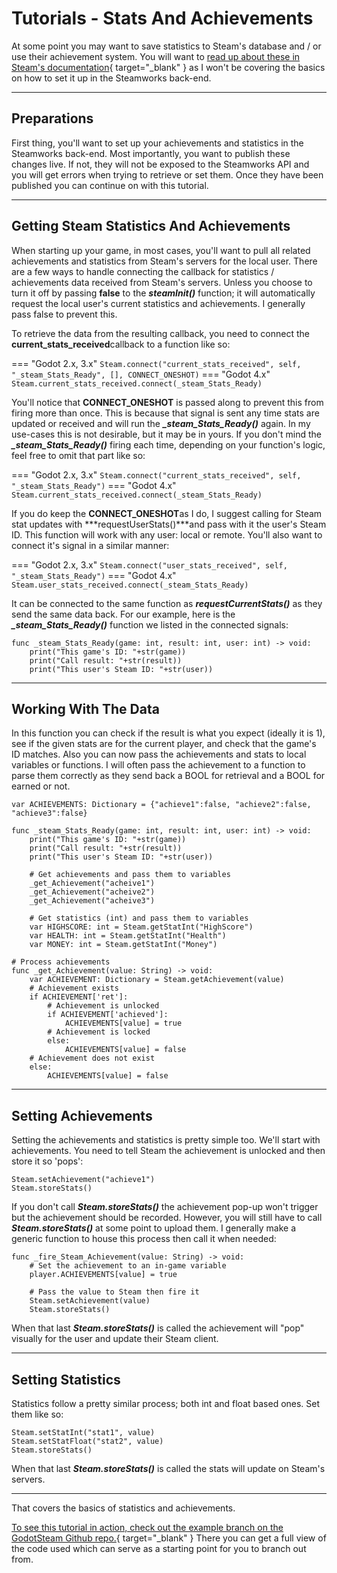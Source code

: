 # Tutorials - Stats And Achievements

At some point you may want to save statistics to Steam's database and / or use their achievement system.  You will want to [read up about these in Steam's documentation](https://partner.steamgames.com/doc/features/achievements){ target="_blank" } as I won't be covering the basics on how to set it up in the Steamworks back-end.

---

## Preparations

First thing, you'll want to set up your achievements and statistics in the Steamworks back-end.  Most importantly, you want to publish these changes live.  If not, they will not be exposed to the Steamworks API and you will get errors when trying to retrieve or set them.  Once they have been published you can continue on with this tutorial.

---

## Getting Steam Statistics And Achievements

When starting up your game, in most cases, you'll want to pull all related achievements and statistics from Steam's servers for the local user.  There are a few ways to handle connecting the callback for statistics / achievements data received from Steam's servers.
Unless you choose to turn it off by passing **false** to the ***steamInit()*** function; it will automatically request the local user's current statistics and achievements.  I generally pass false to prevent this.

To retrieve the data from the resulting callback, you need to connect the **current_stats_received**callback to a function like so:

=== "Godot 2.x, 3.x"
	````
	Steam.connect("current_stats_received", self, "_steam_Stats_Ready", [], CONNECT_ONESHOT)
	````
=== "Godot 4.x"
	````
	Steam.current_stats_received.connect(_steam_Stats_Ready)
	````

You'll notice that **CONNECT_ONESHOT** is passed along to prevent this from firing more than once.  This is because that signal is sent any time stats are updated or received and will run the ***_steam_Stats_Ready()*** again.  In my use-cases this is not desirable, but it may be in yours. If you don't mind the ***_steam_Stats_Ready()*** firing each time, depending on your function's logic, feel free to omit that part like so:

=== "Godot 2.x, 3.x"
	````
	Steam.connect("current_stats_received", self, "_steam_Stats_Ready")
	````
=== "Godot 4.x"
	````
	Steam.current_stats_received.connect(_steam_Stats_Ready)
	````

If you do keep the **CONNECT_ONESHOT**as I do, I suggest calling for Steam stat updates with ***requestUserStats()***and pass with it the user's Steam ID.  This function will work with any user: local or remote. You'll also want to connect it's signal in a similar manner:

=== "Godot 2.x, 3.x"
	````
	Steam.connect("user_stats_received", self, "_steam_Stats_Ready")
	````
=== "Godot 4.x"
	````
	Steam.user_stats_received.connect(_steam_Stats_Ready)
	````

It can be connected to the same function as ***requestCurrentStats()*** as they send the same data back.  For our example, here is the ***_steam_Stats_Ready()*** function we listed in the connected signals:

````
func _steam_Stats_Ready(game: int, result: int, user: int) -> void:
	print("This game's ID: "+str(game))
	print("Call result: "+str(result))
	print("This user's Steam ID: "+str(user))
````

---

## Working With The Data

In this function you can check if the result is what you expect (ideally it is 1), see if the given stats are for the current player, and check that the game's ID matches.  Also you can now pass the achievements and stats to local variables or functions. I will often pass the achievement to a function to parse them correctly as they send back a BOOL for retrieval and a BOOL for earned or not.

````
var ACHIEVEMENTS: Dictionary = {"achieve1":false, "achieve2":false, "achieve3":false}

func _steam_Stats_Ready(game: int, result: int, user: int) -> void:
	print("This game's ID: "+str(game))
	print("Call result: "+str(result))
	print("This user's Steam ID: "+str(user))

	# Get achievements and pass them to variables
	_get_Achievement("acheive1")
	_get_Achievement("acheive2")
	_get_Achievement("acheive3")

	# Get statistics (int) and pass them to variables
	var HIGHSCORE: int = Steam.getStatInt("HighScore")
	var HEALTH: int = Steam.getStatInt("Health")
	var MONEY: int = Steam.getStatInt("Money")

# Process achievements
func _get_Achievement(value: String) -> void:
	var ACHIEVEMENT: Dictionary = Steam.getAchievement(value)
	# Achievement exists
	if ACHIEVEMENT['ret']:
		# Achievement is unlocked
		if ACHIEVEMENT['achieved']:
			ACHIEVEMENTS[value] = true
		# Achievement is locked
		else:
			ACHIEVEMENTS[value] = false
	# Achievement does not exist
	else:
		ACHIEVEMENTS[value] = false
````

---

## Setting Achievements

Setting the achievements and statistics is pretty simple too. We'll start with achievements. You need to tell Steam the achievement is unlocked and then store it so 'pops':

````
Steam.setAchievement("achieve1")
Steam.storeStats()
````

If you don't call ***Steam.storeStats()*** the achievement pop-up won't trigger but the achievement should be recorded. However, you will still have to call ***Steam.storeStats()*** at some point to upload them.  I generally make a generic function to house this process then call it when needed:

````
func _fire_Steam_Achievement(value: String) -> void:
	# Set the achievement to an in-game variable
	player.ACHIEVEMENTS[value] = true

	# Pass the value to Steam then fire it
	Steam.setAchievement(value)
	Steam.storeStats()
````

When that last ***Steam.storeStats()*** is called the achievement will "pop" visually for the user and update their Steam client.

---

## Setting Statistics

Statistics follow a pretty similar process; both int and float based ones.  Set them like so:

````
Steam.setStatInt("stat1", value)
Steam.setStatFloat("stat2", value)
Steam.storeStats()
````

When that last ***Steam.storeStats()*** is called the stats will update on Steam's servers.

---

That covers the basics of statistics and achievements.

[To see this tutorial in action, check out the example branch on the GodotSteam Github repo.](https://github.com/Gramps/GodotSteam/tree/example){ target="_blank" } There you can get a full view of the code used which can serve as a starting point for you to branch out from.